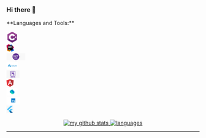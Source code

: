 ### Hi there 👋

<p></p>



<p></p>

<p> </p>
**Languages and Tools:** 

<code><img height="30" src="https://raw.githubusercontent.com/Randle-Lanre/Randle-Lanre/master/.github/images/cSharp.png"> </code>
<code><img height="20" src="https://raw.githubusercontent.com/Randle-Lanre/Randle-Lanre/master/.github/images/rider_logo_300x300.png"> </code>
<code><img height="20" src="https://raw.githubusercontent.com/Randle-Lanre/Randle-Lanre/master/.github/images/asp-net-core-logo-735x300.png"> </code>
<code><img height="20" src="https://raw.githubusercontent.com/Randle-Lanre/Randle-Lanre/master/.github/images/Microsoft_Azure.png"> </code>
<code><img height="20" src="https://raw.githubusercontent.com/Randle-Lanre/Randle-Lanre/master/.github/images/Heroku.png"> </code>
<code><img height="20" src="https://raw.githubusercontent.com/Randle-Lanre/Randle-Lanre/master/.github/images/angular.png"> </code>
<code><img height="20" src="https://raw.githubusercontent.com/Randle-Lanre/Randle-Lanre/master/.github/images/Dart_logo.png"> </code>
<code><img height="20" src="https://raw.githubusercontent.com/Randle-Lanre/Randle-Lanre/master/.github/images/Typescript.png"> </code>
<code><img height="20" src="https://raw.githubusercontent.com/Randle-Lanre/Randle-Lanre/master/.github/images/flutter.png"> </code>




<a align="center" href=# >
    <p align="center">
    <img src="https://github-readme-stats.vercel.app/api?username=Randle-Lanre&count_private=true&show_icons=true&theme=tokyonight" alt="my github stats" width="420"/>&nbsp;<img src="https://github-readme-stats.vercel.app/api/top-langs/?username=Randle-Lanre&layout=compact&theme=tokyonight" alt="languages" height="165">
    </p>
</a>








---
[linkedin]: https://linkedin.com/in/randlekehinde

[website]: https://www.randlekehinde.com

[Mail]: info@randlekehinde.com

<!--
**Randle-Lanre/Randle-Lanre** is a ✨ _special_ ✨ repository because its `README.md` (this file) appears on your GitHub profile.

Here are some ideas to get you started:

- 🔭 I’m currently working on ...
- 🌱 I’m currently learning ...
- 👯 I’m looking to collaborate on ...
- 🤔 I’m looking for help with ...
- 💬 Ask me about ...
- 📫 How to reach me: ...
- 😄 Pronouns: ...
- ⚡ Fun fact: ...
-->
